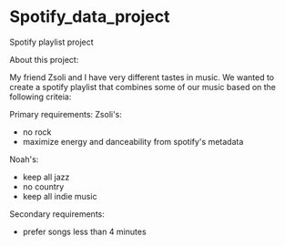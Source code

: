 # Spotify_data_project
 Spotify playlist project

About this project:

My friend Zsoli and I have very different tastes in music. We wanted to create a spotify playlist that combines
some of our music based on the following criteia:

Primary requirements:
Zsoli's:
- no rock
- maximize energy and danceability from spotify's metadata

Noah's: 
- keep all jazz
- no country
- keep all indie music

Secondary requirements:
- prefer songs less than 4 minutes
